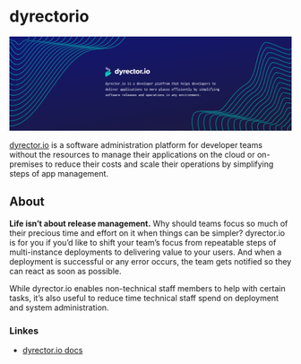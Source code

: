 # dyrectorio

![dyrector.io github cover](./github_cover.jpeg)

[dyrector.io](https://github.com/dyrector-io/dyrectorio) is a software administration platform for developer teams without the resources to manage their applications on the cloud or on-premises to reduce their costs and scale their operations by simplifying steps of app management.

## About

**Life isn’t about release management.** Why should teams focus so much of their precious time and effort on it when things can be simpler?
dyrector.io is for you if you’d like to shift your team’s focus from repeatable steps of multi-instance deployments to delivering value to your users. And when a deployment is successful or any error occurs, the team gets notified so they can react as soon as possible.

While dyrector.io enables non-technical staff members to help with certain tasks, it’s also useful to reduce time technical staff spend on deployment and system administration.

### Linkes

- [dyrector.io docs](https://docs.dyrector.io)
